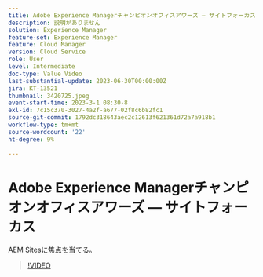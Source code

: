 ```yaml
---
title: Adobe Experience Managerチャンピオンオフィスアワーズ — サイトフォーカス
description: 説明がありません
solution: Experience Manager
feature-set: Experience Manager
feature: Cloud Manager
version: Cloud Service
role: User
level: Intermediate
doc-type: Value Video
last-substantial-update: 2023-06-30T00:00:00Z
jira: KT-13521
thumbnail: 3420725.jpeg
event-start-time: 2023-3-1 08:30-8
exl-id: 7c15c370-3027-4a2f-a677-02f8c6b82fc1
source-git-commit: 1792dc318643aec2c12613f621361d72a7a918b1
workflow-type: tm+mt
source-wordcount: '22'
ht-degree: 9%

---
```


# Adobe Experience Managerチャンピオンオフィスアワーズ — サイトフォーカス

AEM Sitesに焦点を当てる。

>[!VIDEO](https://video.tv.adobe.com/v/3420725/?learn=on)
